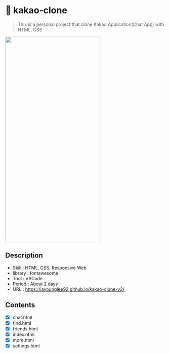 # 🍮 kakao-clone

> This is a personal project that clone Kakao Application(Chat App) with HTML, CSS
<img src="/_info-img/info-kakao-01.gif" width="300" height="650">

## Description
- Skill : HTML, CSS, Responsive Web
- library : fontawesome
- Tool : VSCode
- Period : About 2 days
- URL : https://jayounglee92.github.io/kakao-clone-v2/

## Contents
- [x] chat.html  
- [x] find.html  
- [x] friends.html  
- [x] index.html  
- [x] more.html  
- [x] settings.html
